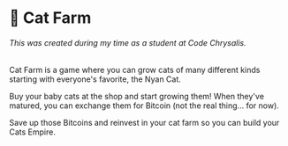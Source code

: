 # 🌈 Cat Farm

###### This was created during my time as a student at Code Chrysalis.

Cat Farm is a game where you can grow cats of many different kinds starting with everyone's favorite, the Nyan Cat.

Buy your baby cats at the shop and start growing them! When they've matured, you can exchange them for Bitcoin (not the real thing... for now).

Save up those Bitcoins and reinvest in your cat farm so you can build your Cats Empire.
